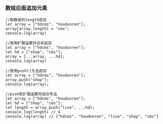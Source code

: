 ### 数组后面追加元素

	//取数组的length追加
	let array = ["hdcms", "houdunren"];
	array[array.length] = "cms";
	console.log(array)
	
	//使用扩展运算符合并追加
	let array = ["hdcms", "houdunren"];
	let hd = ["shop", "cms"];
	array = [...array, ...hd];
	console.log(array)
	
	//使用push()方法追加
	let array = ["hdcms", "houdunren"];
	array.push("shop");
	console.log(array);
	
	//push和扩展运算符组合写法
	let array = ["hdcms", "houdunren"];
	let hd = ["shop", "cms"];
	let length = array.push("live", ...hd);
	console.log(length) // 4 
	console.log(array) // ["hdcms", "houdunren", "live", "shop", "cms"]
	


	